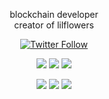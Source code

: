<p align="center"> blockchain developer <br/> creator of lilflowers </p>

<p align="center">
    <a href="https://twitter.com/dawsonbotsford" target="_blank">
    <img alt="Twitter Follow" src="https://img.shields.io/twitter/follow/lilflowersdev?style=social">
    </a>
    <br/>
    <p align="center">
        <img src="https://img.shields.io/badge/TypeScript-007ACC?style=for-the-badge&logo=typescript&logoColor=white" />
        <img src="https://img.shields.io/badge/JavaScript-F7DF1E?style=for-the-badge&logo=javascript&logoColor=black" />
        <img src="https://img.shields.io/badge/Python-3776AB?style=for-the-badge&logo=python&logoColor=white" />
    </p>
    <p align="center">
        <img src="https://img.shields.io/badge/React-20232A?style=for-the-badge&logo=react&logoColor=61DAFB" />
        <img src="https://img.shields.io/badge/Node.js-43853D?style=for-the-badge&logo=node.js&logoColor=white" />
        <img src="https://img.shields.io/badge/ETH-e6e6e6?style=for-the-badge&logo=ethereum&logoColor=black" />
    </p>
</p>
